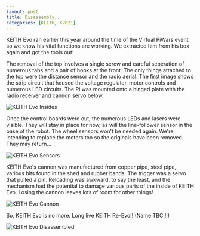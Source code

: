 ```yaml
---
layout: post
title: Disassembly...
categories: [KEITH, K2021]
---
```


KEITH Evo ran earlier this year around the time of the Virtual PiWars event so we know his vital functions are working. We extracted him from his box again and got the tools out:

The removal of the top involves a single screw and careful seperation of numerous tabs and a pair of hooks at the front. The only things attached to the top were the distance sensor and the radio aerial. The first image shows the strip circuit that housed the voltage regulator, motor controls and numerous LED circuits. The Pi was mounted onto a hinged plate with the radio receiver and cannon servo below.

![KEITH Evo Insides](http://keiththerobot.uk/images/evo-insides.jpg "INSIDES")

Once the control boards were out, the numerous LEDs and lasers were visible. They will stay in place for now, as will the line-follower sensor in the base of the robot. The wheel sensors won't be needed again. We're intending to replace the motors too so the originals have been removed. They may return...

![KEITH Evo Sensors](http://keiththerobot.uk/images/evo-sensors.jpg "Sensors")

KEITH Evo's cannon was manufactured from copper pipe, steel pipe, various bits found in the shed and rubber bands. The trigger was a servo that pulled a pin. Reloading was awkward, to say the least, and the mechanism had the potential to damage various parts of the inside of KEITH Evo. Losing the cannon leaves lots of room for other things!

![KEITH Evo Cannon](http://keiththerobot.uk/images/evo-cannon.jpg "CANNON")

So, KEITH Evo is no more. Long live KEITH Re-Evo!! (Name TBC!!!)

![KEITH Evo Disassembled](http://keiththerobot.uk/images/evo-disassembled.jpg "DISASSEMBLED")
